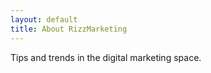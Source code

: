 ```yaml
---
layout: default
title: About RizzMarketing
---
```


Tips and trends in the digital marketing space.

